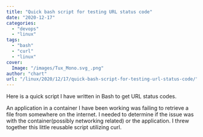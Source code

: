 ```yaml
---
title: "Quick bash script for testing URL status code"
date: "2020-12-17"
categories: 
  - "devops"
  - "linux"
tags: 
  - "bash"
  - "curl"
  - "linux"
cover:
  Image: "/images/Tux_Mono.svg_.png"
author: "chart"
url: "/linux/2020/12/17/quick-bash-script-for-testing-url-status-code/"
---
```


Here is a quick script I have written in Bash to get URL status codes.

An application in a container I have been working was failing to retrieve a file from somewhere on the internet. I needed to determine if the issue was with the container(possibly networking related) or the application. I threw together this little reusable script utilizing curl.

<script src="https://gist.github.com/chrishart0/42db7314356bfb7e2ae2dbc8d11f44e9.js"></script>
